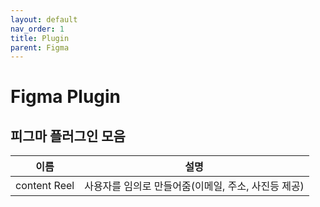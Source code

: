 ```yaml
---
layout: default
nav_order: 1
title: Plugin
parent: Figma
---
```


# Figma Plugin
피그마 플러그인 모음
---

|이름|설명|
|:--:|--|
|content Reel| 사용자를 임의로 만들어줌(이메일, 주소, 사진등 제공)|
